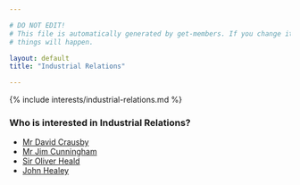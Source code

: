```yaml
---

# DO NOT EDIT!
# This file is automatically generated by get-members. If you change it, bad
# things will happen.

layout: default
title: "Industrial Relations"

---
```


{% include interests/industrial-relations.md %}

### Who is interested in Industrial Relations?


* [Mr David Crausby](members/mr-david-crausby.html)
* [Mr Jim Cunningham](members/mr-jim-cunningham.html)
* [Sir Oliver Heald](members/sir-oliver-heald.html)
* [John Healey](members/john-healey.html)
